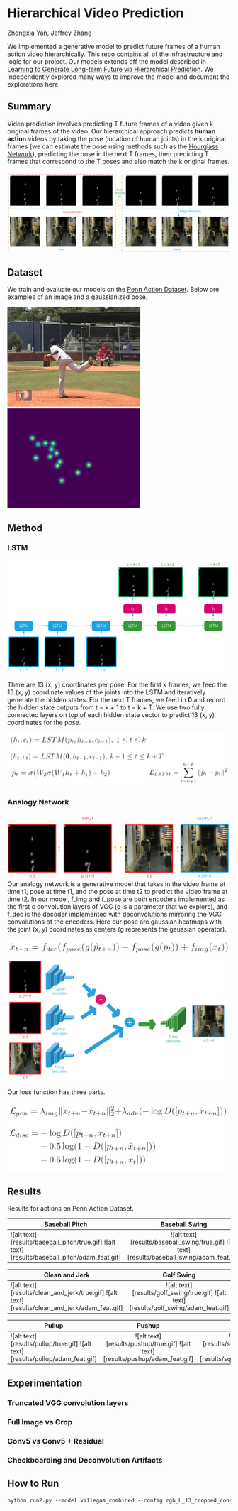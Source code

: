 # Hierarchical Video Prediction

Zhongxia Yan, Jeffrey Zhang

We implemented a generative model to predict future frames of a human action video hierarchically. This repo contains all of the infrastructure and logic for our project. Our models extends off the model described in [Learning to Generate Long-term Future via Hierarchical Prediction](https://sites.google.com/a/umich.edu/rubenevillegas/hierch_vid). We independently explored many ways to improve the model and document the explorations here.

## Summary
Video prediction involves predicting T future frames of a video given k original frames of the video. Our hierarchical approach predicts **human action** videos by taking the pose (location of human joints) in the k original frames (we can estimate the pose using methods such as the [Hourglass Network](https://arxiv.org/abs/1603.06937)), predicting the pose in the next T frames, then predicting T frames that correspond to the T poses and also match the k original frames.

![alt text](resources/model_overview.png)

## Dataset
We train and evaluate our models on the [Penn Action Dataset](http://dreamdragon.github.io/PennAction/). Below are examples of an image and a gaussianized pose.

<img src="resources/penn_action_image_ex.jpg" width="300"> <img src="resources/penn_action_heatmap_ex.png" width="300">

## Method
### LSTM

![alt text](resources/lstm.png)

There are 13 (x, y) coordinates per pose. For the first k frames, we feed the 13 (x, y) coordinate values of the joints into the LSTM and iteratively generate the hidden states. For the next T frames, we feed in **0** and record the hidden state outputs from t = k + 1 to t = k + T. We use two fully connected layers on top of each hidden state vector to predict 13 (x, y) coordinates for the pose.

![alt text](resources/lstm_equations.png)

### Analogy Network

![alt text](resources/analogy.png)
Our analogy network is a generative model that takes in the video frame at time t1, pose at time t1, and the pose at time t2 to predict the video frame at time t2. In our model, f_img and f_pose are both encoders implemented as the first c convolution layers of VGG (c is a parameter that we explore), and f_dec is the decoder implemented with deconvolutions mirroring the VGG convolutions of the encoders. Here our pose are gaussian heatmaps with the joint (x, y) coordinates as centers (g represents the gaussian operator).

![alt text](resources/analogy_generator_equation.png)
![alt text](resources/analogy_network_generator.png)

Our loss function has three parts.

![alt text](resources/analogy_losses.png)

## Results
Results for actions on Penn Action Dataset.

|   Baseball Pitch   |  Baseball Swing  | Bench Press | Bowl |
| ------------- |:-------------:|:-----:|:-----:|
| ![alt text][results/baseball_pitch/true.gif] ![alt text][results/baseball_pitch/adam_feat.gif]   | ![alt text][results/baseball_swing/true.gif] ![alt text][results/baseball_swing/adam_feat.gif]  | ![alt text][results/bench_press/true.gif] ![alt text][results/bench_press/adam_feat.gif] | ![alt text][results/bowl/true.gif] ![alt text][results/bowl/adam_feat.gif]  |

|   Clean and Jerk  |  Golf Swing  | Jump Rope | Jumping Jacks |
| ------------- |:-------------:|:-----:|:-----:|
| ![alt text][results/clean_and_jerk/true.gif] ![alt text][results/clean_and_jerk/adam_feat.gif]   | ![alt text][results/golf_swing/true.gif] ![alt text][results/golf_swing/adam_feat.gif]  | ![alt text][results/jump_rope/true.gif] ![alt text][results/jump_rope/adam_feat.gif] | ![alt text][results/jumping_jacks/true.gif] ![alt text][results/jumping_jacks/adam_feat.gif]  |

|   Pullup  |  Pushup  | Squat | Tennis Serve |
| ------------- |:-------------:|:-----:|:-----:|
| ![alt text][results/pullup/true.gif] ![alt text][results/pullup/adam_feat.gif]   | ![alt text][results/pushup/true.gif] ![alt text][results/pushup/adam_feat.gif]  | ![alt text][results/squat/true.gif] ![alt text][results/squat/adam_feat.gif] | ![alt text][results/tennis_serve/true.gif] ![alt text][results/tennis_serve/adam_feat.gif]  |

## Experimentation
### Truncated VGG convolution layers

### Full Image vs Crop

### Conv5 vs Conv5 + Residual 

### Checkboarding and Deconvolution Artifacts

## How to Run
```markdown
python run2.py --model villegas_combined --config rgb_L_13_cropped_consistent 
```

